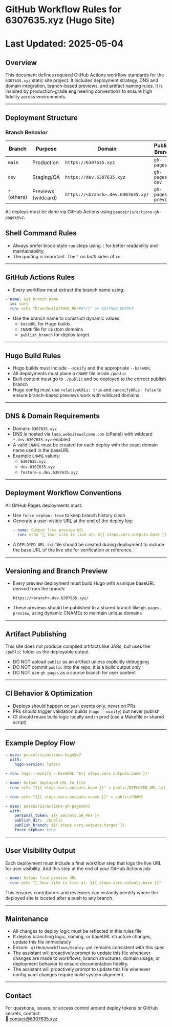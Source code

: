 # GitHub Workflow Rules for 6307635.xyz (Hugo Site)
# Last Updated: 2025-05-04

## Overview
This document defines required GitHub Actions workflow standards for the `6307635.xyz` static site project. It includes deployment strategy, DNS and domain integration, branch-based previews, and artifact naming rules. It is inspired by production-grade engineering conventions to ensure high fidelity across environments.

---

## Deployment Structure

### Branch Behavior

| Branch       | Purpose             | Domain                         | Publish Branch       |
|--------------|---------------------|--------------------------------|-----------------------|
| `main`       | Production           | `https://6307635.xyz`          | `gh-pages`            |
| `dev`        | Staging/QA          | `https://dev.6307635.xyz`      | `gh-pages-dev`        |
| `*` (others) | Previews (wildcard) | `https://<branch>.dev.6307635.xyz` | `gh-pages-preview` |

All deploys must be done via GitHub Actions using `peaceiris/actions-gh-pages@v3`.

## Shell Command Rules

- Always prefer block-style `run` steps using `|` for better readability and maintainability.
- The quoting is important. The `"` on _both_ sides of `>>`.

---

## GitHub Actions Rules

- Every workflow must extract the branch name using:

```yaml
- name: Get branch name
  id: vars
  run: echo "branch=${GITHUB_REF##*/}" >> $GITHUB_OUTPUT
```

- Use the branch name to construct dynamic values:
  - `baseURL` for Hugo builds
  - `CNAME` file for custom domains
  - `publish_branch` for deploy target

---

## Hugo Build Rules

- Hugo builds must include `--minify` and the appropriate `--baseURL`
- All deployments must place a `CNAME` file inside `/public`
- Built content must go to `./public` and be deployed to the correct publish branch
- Hugo config must use `relativeURLs: true` and `canonifyURLs: false` to ensure branch-based previews work with wildcard domains.

---

## DNS & Domain Requirements

- Domain: `6307635.xyz`
- DNS is hosted via `lada.websitewelcome.com` (cPanel) with wildcard `*.dev.6307635.xyz` enabled
- A valid `CNAME` must be created for each deploy with the exact domain name used in the baseURL
- Example `CNAME` values:
  - `6307635.xyz`
  - `dev.6307635.xyz`
  - `feature-x.dev.6307635.xyz`

---

## Deployment Workflow Conventions

All GitHub Pages deployments must:

- Use `force_orphan: true` to keep branch history clean
- Generate a user-visible URL at the end of the deploy log:
  ```yaml
  - name: Output live preview URL
    run: echo "🔗 Your site is live at: ${{ steps.vars.outputs.base }}"
  ```
- A `DEPLOYED_URL.txt` file should be created during deployment to include the base URL of the live site for verification or reference.

---

## Versioning and Branch Preview

- Every preview deployment must build Hugo with a unique baseURL derived from the branch:
  ```
  https://<branch>.dev.6307635.xyz/
  ```
- These previews should be published to a shared branch like `gh-pages-preview`, using dynamic CNAMEs to maintain unique domains

---

## Artifact Publishing

This site does not produce compiled artifacts like JARs, but uses the `/public` folder as the deployable output.

- DO NOT upload `public` as an artifact unless explicitly debugging
- DO NOT commit `public` into the repo; it is a build output only
- DO NOT use `gh-pages` as a source branch for user content

---

## CI Behavior & Optimization

- Deploys should happen on `push` events only, never on PRs
- PRs should trigger validation builds (`hugo --minify`) but never publish
- CI should reuse build logic locally and in prod (use a Makefile or shared script)

---

## Example Deploy Flow

```yaml
- uses: peaceiris/actions-hugo@v2
  with:
    hugo-version: latest

- run: hugo --minify --baseURL "${{ steps.vars.outputs.base }}"

- name: Output deployed URL to file
  run: echo "${{ steps.vars.outputs.base }}" > public/DEPLOYED_URL.txt

- run: echo "${{ steps.vars.outputs.cname }}" > public/CNAME

- uses: peaceiris/actions-gh-pages@v3
  with:
    personal_token: ${{ secrets.GH_PAT }}
    publish_dir: ./public
    publish_branch: ${{ steps.vars.outputs.target }}
    force_orphan: true
```

---

## User Visibility Output

Each deployment must include a final workflow step that logs the live URL for user visibility. Add this step at the end of your GitHub Actions job:

```yaml
- name: Output live preview URL
  run: echo "🔗 Your site is live at: ${{ steps.vars.outputs.base }}"
```

This ensures contributors and reviewers can instantly identify where the deployed site is located after a push to any branch.

---

## Maintenance

- All changes to deploy logic must be reflected in this rules file
- If deploy branching logic, naming, or baseURL structure changes, update this file immediately
- Ensure `.github/workflows/deploy.yml` remains consistent with this spec
- The assistant will proactively prompt to update this file whenever changes are made to workflows, branch structures, domain usage, or deployment behavior to ensure documentation fidelity.
- The assistant will proactively prompt to update this file whenever config.yaml changes require build system alignment.

---

## Contact

For questions, issues, or access control around deploy tokens or GitHub secrets, contact:  
📧 contact@6307635.xyz
